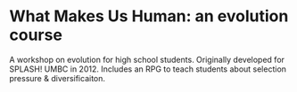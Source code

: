 # What Makes Us Human: an evolution course
A workshop on evolution for high school students. Originally developed for SPLASH! UMBC in 2012. Includes an RPG to teach students about selection pressure & diversificaiton.
